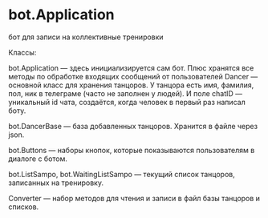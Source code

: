 # bot.Application
бот для записи на коллективные тренировки

Классы:

bot.Application — здесь инициализируется сам бот. Плюс хранятся все методы по обработке входящих сообщений от
пользователей Dancer — основной класс для хранения танцоров. У танцора есть имя, фамилия, пол, ник в телеграме (часто не
заполнен у людей). И поле chatID — уникальный id чата, создаётся, когда человек в первый раз написал боту.

bot.DancerBase — база добавленных танцоров. Хранится в файле через json.

bot.Buttons — наборы кнопок, которые показываются пользователям в диалоге с ботом.

bot.ListSampo, bot.WaitingListSampo — текущий список танцоров, записанных на тренировку.

Converter — набор методов для чтения и записи в файл базы танцоров и списков.
